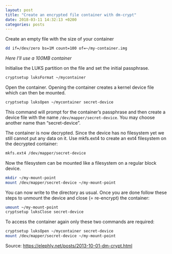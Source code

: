 ```yaml
---
layout: post
title: "Create an encrypted file container with dm-crypt"
date: 2018-03-11 14:32:13 +0200
categories: posts
---
```


Create an empty file with the size of your container 

```bash
dd if=/dev/zero bs=1M count=100 of=~/my-container.img
```
*Here I’ll use a 100MB container*

Initialise the LUKS partition on the file and set the initial passphrase.

```bash
cryptsetup luksFormat ~/mycontainer
```

Open the container. Opening the container creates a kernel device file which can then be mounted.

```bash
cryptsetup luksOpen ~/mycontainer secret-device
```

This command will prompt for the container’s passphrase and then create a device file with the name `/dev/mapper/secret-device`. You may choose another name than “secret-device”.

The container is now decrypted. Since the device has no filesystem yet we still cannot put any data on it. Use mkfs.ext4 to create an ext4 filesystem on the decrypted container:

```bash
mkfs.ext4 /dev/mapper/secret-device
```

Now the filesystem can be mounted like a filesystem on a regular block device.

```bash
mkdir ~/my-mount-point
mount /dev/mapper/secret-device ~/my-mount-point
```

You can now write to the directory as usual. Once you are done follow these steps to unmount the device and close (= re-encrypt) the container:

```bash
umount ~/my-mount-point
cryptsetup luksClose secret-device
```

To access the container again only these two commands are required:
```bash
cryptsetup luksOpen ~/mycontainer secret-device
mount /dev/mapper/secret-device ~/my-mount-point
```

Source: https://elephly.net/posts/2013-10-01-dm-crypt.html
